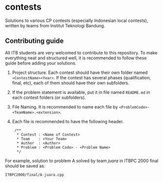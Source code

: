 # contests

Solutions to various CP contests (especially Indonesian local contests), written by teams from Institut Teknologi Bandung.

## Contributing guide

All ITB students are very welcomed to contribute to this repository. To make everything neat and structured well, it is recommended to follow these guide before adding your solutions.

1. Project structure. Each contest should have their own folder named `<ContestName><Year>`. If the contest has several phases (qualification, final, etc), each of them should have their own subfolders.
2. If the problem statement is available, put it in file named `README.md` in each contest folders (or subfolders).
3. File Naming. It is recommended to name each file by `<ProblemCode>-<TeamName>.<extension>`.
4. Each file is recommended to have the following header.

        /**
         * Contest : <Name of Contest>
         * Team    : <Your Team>
         * Author  : <Author>
         * Problem : <Problem Code> - <Problem Name>
         */

For example, solution to problem A solved by team *juara* in ITBPC 2000 final should be saved as:

    ITBPC2000/final/A-juara.cpp
